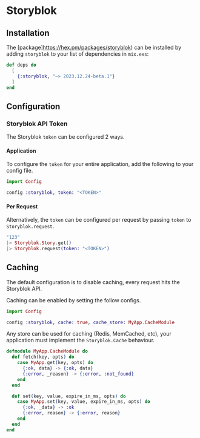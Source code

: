 # Storyblok

## Installation

The [package]https://hex.pm/packages/storyblok) can be installed by adding `storyblok` to your list of dependencies in `mix.exs`:

```elixir
def deps do
  [
    {:storyblok, "~> 2023.12.24-beta.1"}
  ]
end
```

## Configuration

### Storyblok API Token

The Storyblok `token` can be configured 2 ways.

#### Application

To configure the `token` for your entire application, add the following to your config file.

```elixir
import Config

config :storyblok, token: "<TOKEN>"
```

#### Per Request

Alternatively, the `token` can be configured per request by passing `token` to `Storyblok.request`.

```elixir
"123"
|> Storyblok.Story.get()
|> Storyblok.request(token: "<TOKEN>")
```

## Caching

The default configuration is to disable caching, every request hits the Storyblok API.

Caching can be enabled by setting the follow configs.

```elixir
import Config

config :storyblok, cache: true, cache_store: MyApp.CacheModule
```

Any store can be used for caching (Redis, MemCached, etc), your application must implement the `Storyblok.Cache` behaviour.

```elixir
defmodule MyApp.CacheModule do
  def fetch(key, opts) do
    case MyApp.get(key, opts) do
      {:ok, data} -> {:ok, data}
      {:error, _reason} -> {:error, :not_found}
    end
  end

  def set(key, value, expire_in_ms, opts) do
    case MyApp.set(key, value, expire_in_ms, opts) do
      {:ok, _data} -> :ok
      {:error, reason} -> {:error, reason}
    end
  end
end
```
